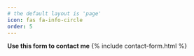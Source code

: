 ```yaml
---
# the default layout is 'page'
icon: fas fa-info-circle
order: 5
---
```


<b>Use this form to contact me</b>
{% include contact-form.html %}